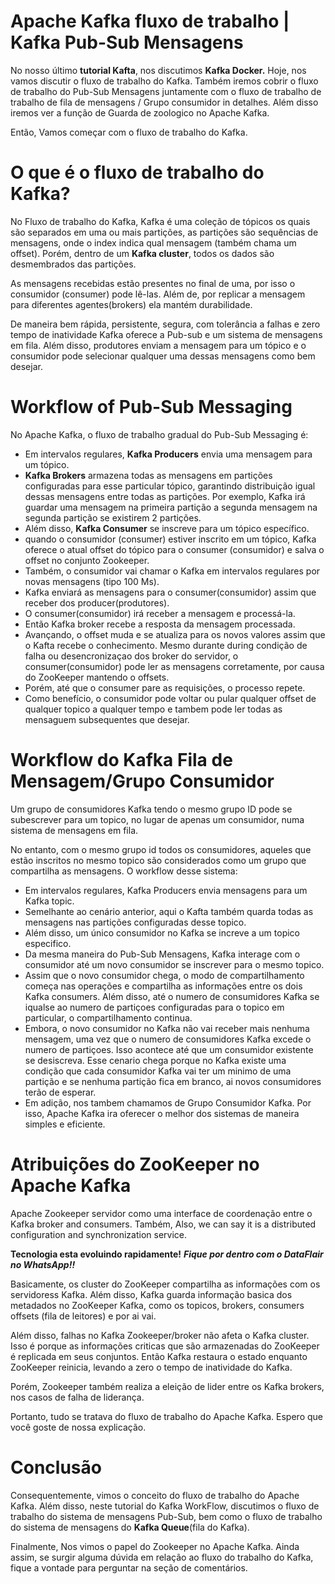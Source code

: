 # Apache Kafka fluxo de trabalho | Kafka Pub-Sub Mensagens

No nosso último  **tutorial Kafta**, nos discutimos **Kafka Docker.** Hoje, nos vamos discutir o fluxo de trabalho do Kafka. Também iremos cobrir o fluxo de trabalho do Pub-Sub Mensagens juntamente com o fluxo de trabalho de trabalho de fila de mensagens / Grupo consumidor in detalhes. Além disso iremos ver a função de Guarda de zoologico no Apache Kafka.

Então, Vamos começar com o fluxo de trabalho do Kafka.

# O que é o fluxo de trabalho do Kafka?

No Fluxo de trabalho do Kafka, Kafka é uma coleção de tópicos os quais são separados em uma ou mais partições, as partições são sequências de mensagens, onde o index indica qual mensagem (também chama um offset). Porém, dentro de um **Kafka cluster**, todos os dados são desmembrados das partições.

As mensagens recebidas estão presentes no final de uma, por isso o consumidor (consumer) pode lê-las. Além de, por replicar a mensagem para diferentes agentes(brokers) ela mantém durabilidade.

De maneira bem rápida, persistente, segura, com tolerância a falhas e zero tempo de inatividade Kafka oferece a Pub-sub e um sistema de mensagens em fila. Além disso, produtores enviam a mensagem para um tópico e o consumidor pode selecionar qualquer uma dessas mensagens como bem desejar.

# Workflow of Pub-Sub Messaging

No Apache Kafka, o fluxo de trabalho gradual do Pub-Sub Messaging é:

- Em intervalos regulares, **Kafka Producers** envia uma mensagem para um tópico.
- **Kafka Brokers** armazena todas as mensagens em partições configuradas para esse particular tópico, garantindo distribuição igual dessas mensagens entre todas as partições. Por exemplo, Kafka irá guardar uma mensagem na primeira partição a segunda mensagem na segunda partição se existirem 2 partições.
- Além disso, **Kafka Consumer** se inscreve para um tópico específico.
- quando o consumidor (consumer) estiver inscrito em um tópico, Kafka oferece o atual offset do tópico para o consumer (consumidor) e salva o offset no conjunto Zookeeper.
- Também, o consumidor vai chamar o Kafka em intervalos regulares por novas mensagens (tipo 100 Ms).
- Kafka enviará as mensagens para o consumer(consumidor) assim que receber dos producer(produtores).
- O consumer(consumidor) irá receber a mensagem e processá-la.
- Então Kafka broker recebe a resposta da mensagem processada.
- Avançando, o offset muda e se atualiza para os novos valores assim que o Kafta recebe o conhecimento. Mesmo durante during condição de falha ou desencronizaçao dos broker do servidor, o consumer(consumidor) pode ler as mensagens corretamente, por causa do ZooKeeper mantendo o offsets.
- Porém, até que o consumer pare as requisições, o processo repete.
- Como benefício, o consumidor pode voltar ou pular qualquer offset de qualquer topico a qualquer tempo e tambem pode ler todas as mensaguem subsequentes que desejar.

# Workflow do Kafka Fila de Mensagem/Grupo Consumidor

Um grupo de consumidores Kafka tendo o mesmo grupo ID pode se subescrever para um topico, no lugar de apenas um consumidor, numa sistema de mensagens em fila.

No entanto, com o mesmo grupo id todos os consumidores, aqueles que estão inscritos no mesmo topico são considerados como um grupo que compartilha as mensagens. O workflow desse sistema:

- Em intervalos regulares, Kafka Producers envia mensagens para um Kafka topic.
- Semelhante ao cenário  anterior, aqui o Kafta também  quarda todas as mensagens nas partições configuradas desse topico.
- Além disso, um único consumidor no Kafka se increve a um topico especifico.
- Da mesma maneira do Pub-Sub Mensagens, Kafka interage com o consumidor até um novo consumidor se inscrever para o mesmo topico.
- Assim que o novo consumidor chega, o modo de compartilhamento começa nas operações e compartilha as informações entre os dois Kafka consumers. Além disso, até o numero de consumidores Kafka se iqualse ao numero de partiçoes configuradas para o topico em particular, o compartilhamento continua.
- Embora, o novo consumidor no Kafka não vai receber mais nenhuma mensagem, uma vez que o numero de consumidores Kafka excede o numero de partiçoes. Isso acontece até que um consumidor existente se desiscreva. Esse cenario chega porque no Kafka existe uma condição que cada consumidor Kafka vai ter um minimo de uma partição e se nenhuma partição fica em branco, ai novos consumidores terão de esperar.
- Em adição, nos tambem chamamos de Grupo Consumidor Kafka. Por isso, Apache Kafka ira oferecer o melhor dos sistemas de maneira simples e eficiente.

# Atribuições do ZooKeeper no Apache Kafka

Apache Zookeeper servidor como uma interface de coordenação entre o Kafka broker and consumers. Também, Also, we can say it is a distributed configuration and synchronization service.

**Tecnologia esta evoluindo rapidamente!**
***Fique por dentro com o DataFlair no WhatsApp!!***

Basicamente, os cluster do ZooKeeper compartilha as informações com os servidoress Kafka. Além disso, Kafka guarda informação basica dos metadados no ZooKeeper Kafka, como os topicos, brokers, consumers offsets (fila de leitores) e por ai vai.

Além disso, falhas no Kafka Zookeeper/broker não afeta o Kafka cluster. Isso é porque as informações criticas que são armazenadas do ZooKeeper é replicada em seus conjuntos. Então Kafka restaura o estado enquanto ZooKeeper reinicia, levando a zero o tempo de inatividade do Kafka.

Porém, Zookeeper também realiza a eleição de lider entre os Kafka brokers, nos casos de falha de liderança.

Portanto, tudo se tratava do fluxo de trabalho do Apache Kafka. Espero que você goste de nossa explicação.

# Conclusão

Consequentemente, vimos o conceito do fluxo de trabalho do Apache Kafka. Além disso, neste tutorial do Kafka WorkFlow, discutimos o fluxo de trabalho do sistema de mensagens Pub-Sub, bem como o fluxo de trabalho do sistema de mensagens do **Kafka Queue**(fila do Kafka).

Finalmente, Nos vimos o papel do Zookeeper no Apache Kafka. Ainda assim, se surgir alguma dúvida em relação ao fluxo do trabalho do Kafka, fique a vontade para perguntar na seção de comentários.




